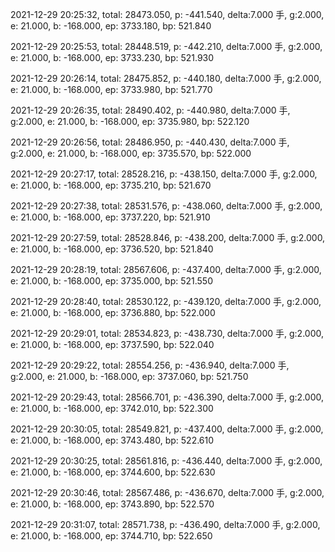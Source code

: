 2021-12-29 20:25:32, total: 28473.050, p: -441.540, delta:7.000 手, g:2.000, e: 21.000, b: -168.000, ep: 3733.180, bp: 521.840

2021-12-29 20:25:53, total: 28448.519, p: -442.210, delta:7.000 手, g:2.000, e: 21.000, b: -168.000, ep: 3733.230, bp: 521.930

2021-12-29 20:26:14, total: 28475.852, p: -440.180, delta:7.000 手, g:2.000, e: 21.000, b: -168.000, ep: 3733.980, bp: 521.770

2021-12-29 20:26:35, total: 28490.402, p: -440.980, delta:7.000 手, g:2.000, e: 21.000, b: -168.000, ep: 3735.980, bp: 522.120

2021-12-29 20:26:56, total: 28486.950, p: -440.430, delta:7.000 手, g:2.000, e: 21.000, b: -168.000, ep: 3735.570, bp: 522.000

2021-12-29 20:27:17, total: 28528.216, p: -438.150, delta:7.000 手, g:2.000, e: 21.000, b: -168.000, ep: 3735.210, bp: 521.670

2021-12-29 20:27:38, total: 28531.576, p: -438.060, delta:7.000 手, g:2.000, e: 21.000, b: -168.000, ep: 3737.220, bp: 521.910

2021-12-29 20:27:59, total: 28528.846, p: -438.200, delta:7.000 手, g:2.000, e: 21.000, b: -168.000, ep: 3736.520, bp: 521.840

2021-12-29 20:28:19, total: 28567.606, p: -437.400, delta:7.000 手, g:2.000, e: 21.000, b: -168.000, ep: 3735.000, bp: 521.550

2021-12-29 20:28:40, total: 28530.122, p: -439.120, delta:7.000 手, g:2.000, e: 21.000, b: -168.000, ep: 3736.880, bp: 522.000

2021-12-29 20:29:01, total: 28534.823, p: -438.730, delta:7.000 手, g:2.000, e: 21.000, b: -168.000, ep: 3737.590, bp: 522.040

2021-12-29 20:29:22, total: 28554.256, p: -436.940, delta:7.000 手, g:2.000, e: 21.000, b: -168.000, ep: 3737.060, bp: 521.750

2021-12-29 20:29:43, total: 28566.701, p: -436.390, delta:7.000 手, g:2.000, e: 21.000, b: -168.000, ep: 3742.010, bp: 522.300

2021-12-29 20:30:05, total: 28549.821, p: -437.400, delta:7.000 手, g:2.000, e: 21.000, b: -168.000, ep: 3743.480, bp: 522.610

2021-12-29 20:30:25, total: 28561.816, p: -436.440, delta:7.000 手, g:2.000, e: 21.000, b: -168.000, ep: 3744.600, bp: 522.630

2021-12-29 20:30:46, total: 28567.486, p: -436.670, delta:7.000 手, g:2.000, e: 21.000, b: -168.000, ep: 3743.890, bp: 522.570

2021-12-29 20:31:07, total: 28571.738, p: -436.490, delta:7.000 手, g:2.000, e: 21.000, b: -168.000, ep: 3744.710, bp: 522.650